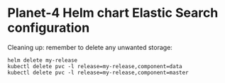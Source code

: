 # Planet-4 Helm chart Elastic Search configuration

Cleaning up: remember to delete any unwanted storage:
```
helm delete my-release
kubectl delete pvc -l release=my-release,component=data
kubectl delete pvc -l release=my-release,component=master
```
